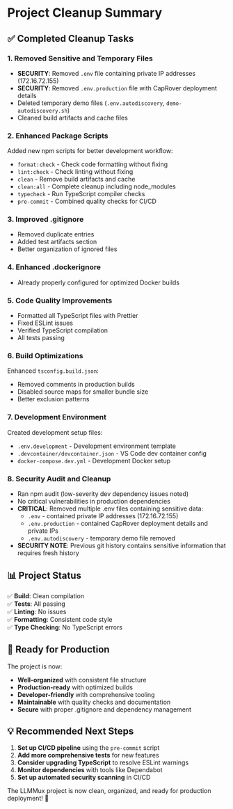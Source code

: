# Project Cleanup Summary

## ✅ Completed Cleanup Tasks

### 1. **Removed Sensitive and Temporary Files**
- **SECURITY**: Removed `.env` file containing private IP addresses (172.16.72.155)
- **SECURITY**: Removed `.env.production` file with CapRover deployment details
- Deleted temporary demo files (`.env.autodiscovery`, `demo-autodiscovery.sh`)
- Cleaned build artifacts and cache files

### 2. **Enhanced Package Scripts**
Added new npm scripts for better development workflow:
- `format:check` - Check code formatting without fixing
- `lint:check` - Check linting without fixing  
- `clean` - Remove build artifacts and cache
- `clean:all` - Complete cleanup including node_modules
- `typecheck` - Run TypeScript compiler checks
- `pre-commit` - Combined quality checks for CI/CD

### 3. **Improved .gitignore**
- Removed duplicate entries
- Added test artifacts section
- Better organization of ignored files

### 4. **Enhanced .dockerignore**
- Already properly configured for optimized Docker builds

### 5. **Code Quality Improvements**
- Formatted all TypeScript files with Prettier
- Fixed ESLint issues
- Verified TypeScript compilation
- All tests passing

### 6. **Build Optimizations**
Enhanced `tsconfig.build.json`:
- Removed comments in production builds
- Disabled source maps for smaller bundle size
- Better exclusion patterns

### 7. **Development Environment**
Created development setup files:
- `.env.development` - Development environment template
- `.devcontainer/devcontainer.json` - VS Code dev container config
- `docker-compose.dev.yml` - Development Docker setup

### 8. **Security Audit and Cleanup**
- Ran npm audit (low-severity dev dependency issues noted)
- No critical vulnerabilities in production dependencies
- **CRITICAL**: Removed multiple .env files containing sensitive data:
  - `.env` - contained private IP addresses (172.16.72.155)
  - `.env.production` - contained CapRover deployment details and private IPs
  - `.env.autodiscovery` - temporary demo file removed
- **SECURITY NOTE**: Previous git history contains sensitive information that requires fresh history

## 📊 Project Status

✅ **Build**: Clean compilation  
✅ **Tests**: All passing  
✅ **Linting**: No issues  
✅ **Formatting**: Consistent code style  
✅ **Type Checking**: No TypeScript errors  

## 🚀 Ready for Production

The project is now:
- **Well-organized** with consistent file structure
- **Production-ready** with optimized builds
- **Developer-friendly** with comprehensive tooling
- **Maintainable** with quality checks and documentation
- **Secure** with proper .gitignore and dependency management

## 💡 Recommended Next Steps

1. **Set up CI/CD pipeline** using the `pre-commit` script
2. **Add more comprehensive tests** for new features
3. **Consider upgrading TypeScript** to resolve ESLint warnings
4. **Monitor dependencies** with tools like Dependabot
5. **Set up automated security scanning** in CI/CD

The LLMMux project is now clean, organized, and ready for production deployment! 🎉
